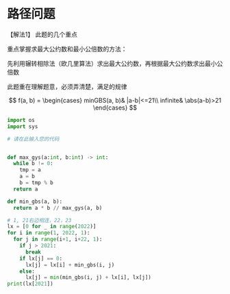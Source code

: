 # 路径问题

【解法1】
此题的几个重点

重点掌握求最大公约数和最小公倍数的方法：

先利用辗转相除法（欧几里算法）求出最大公约数，再根据最大公约数求出最小公倍数

此题重在理解题意，必须弄清楚，满足的规律

$$
f(a, b) = \begin{cases}
 minGBS(a, b)& |a-b|<=21\\
 infinite& \abs(a-b)>21
\end{cases}
$$

```python
import os
import sys

# 请在此输入您的代码


def max_gys(a:int, b:int) -> int:
  while b != 0:
    tmp = a
    a = b
    b = tmp % b
  return a

def min_gbs(a, b):
  return a * b // max_gys(a, b)

# 1, 21右边相连，22，23
lx = [0 for _ in range(2022)]
for i in range(1, 2022, 1):
  for j in range(i+1, i+22, 1):
    if j > 2021:
      break
    if lx[j] == 0:
      lx[j] = lx[i] + min_gbs(i, j)
    else:
      lx[j] = min(min_gbs(i, j) + lx[i], lx[j])
print(lx[2021])
```
